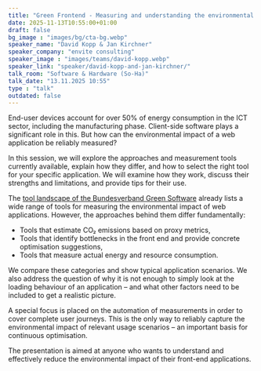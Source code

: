 ```yaml
---
title: "Green Frontend - Measuring and understanding the environmental impact of web applications 🇬🇧"
date: 2025-11-13T10:55:00+01:00
draft: false
bg_image : "images/bg/cta-bg.webp"
speaker_name: "David Kopp & Jan Kirchner"
speaker_company: "envite consulting"
speaker_image : "images/teams/david-kopp.webp"
speaker_link: "speaker/david-kopp-and-jan-kirchner/"
talk_room: "Software & Hardware (So-Ha)"
talk_date: "13.11.2025 10:55"
type : "talk"
outdated: false
---
```


End-user devices account for over 50% of energy consumption in the ICT sector, including the manufacturing phase. Client-side software plays a significant role in this. But how can the environmental impact of a web application be reliably measured?

In this session, we will explore the approaches and measurement tools currently available, explain how they differ, and how to select the right tool for your specific application. We will examine how they work, discuss their strengths and limitations, and provide tips for their use.

The [tool landscape of the Bundesverband Green Software](https://landscape.bundesverband-green-software.de/) already lists a wide range of tools for measuring the environmental impact of web applications. However, the approaches behind them differ fundamentally:

- Tools that estimate CO₂ emissions based on proxy metrics,
- Tools that identify bottlenecks in the front end and provide concrete optimisation suggestions,
- Tools that measure actual energy and resource consumption.

We compare these categories and show typical application scenarios. We also address the question of why it is not enough to simply look at the loading behaviour of an application – and what other factors need to be included to get a realistic picture.

A special focus is placed on the automation of measurements in order to cover complete user journeys. This is the only way to reliably capture the environmental impact of relevant usage scenarios – an important basis for continuous optimisation.

The presentation is aimed at anyone who wants to understand and effectively reduce the environmental impact of their front-end applications.
